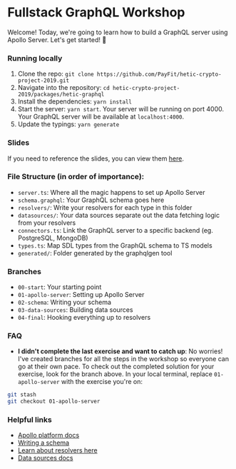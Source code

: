 # Fullstack GraphQL Workshop

Welcome! Today, we're going to learn how to build a GraphQL server using Apollo Server. Let's get started! 🚀

### Running locally

1. Clone the repo: `git clone https://github.com/PayFit/hetic-crypto-project-2019.git`
2. Navigate into the repository: `cd hetic-crypto-project-2019/packages/hetic-graphql`
3. Install the dependencies: `yarn install`
4. Start the server: `yarn start`. Your server will be running on port 4000. Your GraphQL server will be available at `localhost:4000`.
5. Update the typings: `yarn generate`

### Slides

If you need to reference the slides, you can view them [here](https://slides.com/thibaultvieux/hetic-workshop).

### File Structure (in order of importance):

- `server.ts`: Where all the magic happens to set up Apollo Server
- `schema.graphql`: Your GraphQL schema goes here
- `resolvers/`: Write your resolvers for each type in this folder
- `datasources/`: Your data sources separate out the data fetching logic from your resolvers
- `connectors.ts`: Link the GraphQL server to a specific backend (eg. PostgreSQL, MongoDB)
- `types.ts`: Map SDL types from the GraphQL schema to TS models
- `generated/`: Folder generated by the graphqlgen tool

### Branches

- `00-start`: Your starting point
- `01-apollo-server`: Setting up Apollo Server
- `02-schema`: Writing your schema
- `03-data-sources`: Building data sources
- `04-final`: Hooking everything up to resolvers

### FAQ

- **I didn't complete the last exercise and want to catch up**: No worries! I've created branches for all the steps in the workshop so everyone can go at their own pace. To check out the completed solution for your exercise, look for the branch above. In your local terminal, replace `01-apollo-server` with the exercise you're on:

```bash
git stash
git checkout 01-apollo-server
```

### Helpful links

- [Apollo platform docs](https://www.apollographql.com/docs/)
- [Writing a schema](https://www.apollographql.com/docs/apollo-server/essentials/schema.html)
- [Learn about resolvers here](https://www.apollographql.com/docs/graphql-tools/resolvers.html)
- [Data sources docs](https://www.apollographql.com/docs/apollo-server/features/data-sources.html)
